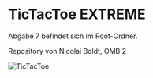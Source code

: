 # TicTacToe EXTREME
Abgabe 7 befindet sich im Root-Ordner.

Repository von Nicolai Boldt, OMB 2

![TicTacToe](https://www.tutorialcup.com/wp-content/uploads/2021/01/tic-tac-toe.png)

